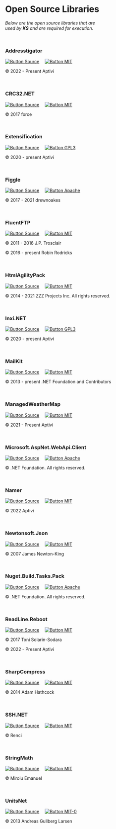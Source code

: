 
# Open Source Libraries

*Below are the open source libraries that are* <br>
*used by **KS** and are required for execution.*

<br>

### Addresstigator

[![Button Source]][Addresstigator]   
[![Button MIT]][License Addresstigator]

© 2022 - Present Aptivi

<br>

### CRC32.NET

[![Button Source]][CRC32.NET]   
[![Button MIT]][License CRC32.NET]

© 2017 force

<br>

### Extensification

[![Button Source]][Extensification]   
[![Button GPL3]][License Extensification]

© 2020 - present Aptivi

<br>

### Figgle

[![Button Source]][Figgle]   
[![Button Apache]][License Figgle]

© 2017 - 2021 drewnoakes

<br>

### FluentFTP

[![Button Source]][FluentFTP]   
[![Button MIT]][License FluentFTP]

© 2011 - 2016 J.P. Trosclair

© 2016 - present Robin Rodricks

<br>

### HtmlAgilityPack

[![Button Source]][HtmlAgilityPack]   
[![Button MIT]][License HtmlAgilityPack]

© 2014 - 2021 ZZZ Projects Inc. All rights reserved.

<br>

### Inxi.NET

[![Button Source]][Inxi.NET]   
[![Button GPL3]][License Inxi.NET]

© 2020 - present Aptivi

<br>

### MailKit

[![Button Source]][MailKit]   
[![Button MIT]][License MailKit]

© 2013 - present .NET Foundation and Contributors

<br>

### ManagedWeatherMap

[![Button Source]][ManagedWeatherMap]   
[![Button MIT]][License ManagedWeatherMap]

© 2021 - Present Aptivi

<br>

### Microsoft.AspNet.WebApi.Client

[![Button Source]][Microsoft.AspNet.WebApi.Client]   
[![Button Apache]][License Microsoft.AspNet.WebApi.Client]

© .NET Foundation. All rights reserved.

<br>

### Namer

[![Button Source]][Namer]   
[![Button MIT]][License Namer]

© 2022 Aptivi

<br>

### Newtonsoft.Json

[![Button Source]][Newtonsoft.Json]   
[![Button MIT]][License Newtonsoft.Json]

© 2007 James Newton-King

<br>

### Nuget.Build.Tasks.Pack

[![Button Source]][Nuget.Build.Tasks.Pack]   
[![Button Apache]][License Nuget.Build.Tasks.Pack]

© .NET Foundation. All rights reserved.

<br>

### ReadLine.Reboot

[![Button Source]][ReadLine.Reboot]   
[![Button MIT]][License ReadLine.Reboot]

© 2017 Toni Solarin-Sodara

© 2022 - Present Aptivi

<br>

### SharpCompress

[![Button Source]][SharpCompress]   
[![Button MIT]][License SharpCompress]

© 2014 Adam Hathcock

<br>

### SSH.NET

[![Button Source]][SSH.NET]   
[![Button MIT]][License SSH.NET]

© Renci

<br>

### StringMath

[![Button Source]][StringMath]   
[![Button MIT]][License StringMath]

© Miroiu Emanuel

<br>

### UnitsNet

[![Button Source]][UnitsNet]   
[![Button MIT-0]][License UnitsNet]

© 2013 Andreas Gullberg Larsen

<br>


<!----------------------------------------------------------------------------->

[Microsoft.AspNet.WebApi.Client]: https://github.com/aspnet/aspnetwebstack
[Nuget.Build.Tasks.Pack]: https://github.com/NuGet/NuGet.Client
[ManagedWeatherMap]: https://github.com/Aptivi/ManagedWeatherMap/
[Extensification]: https://github.com/Aptivi/Extensification/
[HtmlAgilityPack]:  https://github.com/zzzprojects/html-agility-pack/
[Newtonsoft.Json]: https://github.com/JamesNK/Newtonsoft.Json
[ReadLine.Reboot]: https://github.com/Aptivi/ReadLine.Reboot/
[Addresstigator]: https://github.com/Aptivi/Addresstigator/
[SharpCompress]: https://github.com/adamhathcock/sharpcompress
[StringMath]: https://github.com/miroiu/string-math
[CRC32.NET]: https://github.com/force-net/CRC32.NET
[FluentFTP]: https://github.com/robinrodricks/FluentFTP
[UnitsNet]: https://github.com/angularsen/UnitsNet
[Inxi.NET]: https://github.com/Aptivi/Inxi.NET/
[MailKit]: https://github.com/jstedfast/MailKit/
[SSH.NET]: https://github.com/sshnet/SSH.NET/
[Figgle]: https://github.com/drewnoakes/figgle
[Namer]: https://github.com/Aptivi/Namer

[License Microsoft.AspNet.WebApi.Client]: https://github.com/aspnet/AspNetWebStack/blob/main/LICENSE.txt
[License Nuget.Build.Tasks.Pack]: https://github.com/NuGet/NuGet.Client/blob/dev/LICENSE.txt
[License ManagedWeatherMap]: https://github.com/Aptivi/ManagedWeatherMap/blob/main/LICENSE.txt
[License Extensification]: https://github.com/Aptivi/Extensification/blob/master/LICENSE
[License HtmlAgilityPack]: https://github.com/zzzprojects/html-agility-pack/blob/master/LICENSE
[License Newtonsoft.Json]: https://github.com/JamesNK/Newtonsoft.Json/blob/master/LICENSE.md
[License ReadLine.Reboot]: https://github.com/Aptivi/ReadLine.Reboot/blob/master/LICENSE
[License Addresstigator]: https://github.com/Aptivi/Addresstigator/blob/main/LICENSE.txt
[License SharpCompress]: https://github.com/adamhathcock/sharpcompress/blob/master/LICENSE.txt
[License StringMath]: https://github.com/miroiu/string-math/blob/dev/LICENSE
[License FluentFTP]: https://github.com/robinrodricks/FluentFTP/blob/master/LICENSE.TXT
[License CRC32.NET]: https://github.com/force-net/Crc32.NET/blob/develop/LICENSE
[License UnitsNet]: https://github.com/angularsen/UnitsNet/blob/master/LICENSE
[License Inxi.NET]: https://github.com/Aptivi/Inxi.NET/blob/master/LICENSE
[License MailKit]: https://github.com/jstedfast/MailKit/blob/master/LICENSE
[License SSH.NET]: https://github.com/sshnet/SSH.NET/blob/develop/LICENSE
[License Figgle]: https://github.com/drewnoakes/figgle/blob/master/LICENSE
[License Namer]: https://github.com/Aptivi/Namer/blob/main/LICENSE.txt


<!---------------------------------[ Buttons ]--------------------------------->

[Button Source]: https://img.shields.io/badge/Source-3884FF?style=for-the-badge&logoColor=white&logo=GitHub

[Button Apache]: https://img.shields.io/badge/License-Apache_2.0-961b1f?style=for-the-badge&labelColor=D22128
[Button MIT-0]: https://img.shields.io/badge/License-MIT--0-ac8b11.svg?style=for-the-badge&labelColor=yellow
[Button GPL3]: https://img.shields.io/badge/License-GPL3+-015d93.svg?style=for-the-badge&labelColor=blue
[Button MIT]: https://img.shields.io/badge/License-MIT-ac8b11.svg?style=for-the-badge&labelColor=yellow
